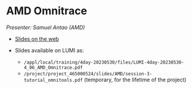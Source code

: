 # AMD Omnitrace

*Presenter: Samuel Antao (AMD)*

-   [Slides on the web](https://462000265.lumidata.eu/4day-20230530/files/LUMI-4day-20230530-4_06_AMD_Omnitrace.pdf)

-   Slides available on LUMI as:
    -   `/appl/local/training/4day-20230530/files/LUMI-4day-20230530-4_06_AMD_Omnitrace.pdf`
    -   `/project/project_465000524/slides/AMD/session-3-tutorial_omnitools.pdf` (temporary, for the lifetime of the project)
